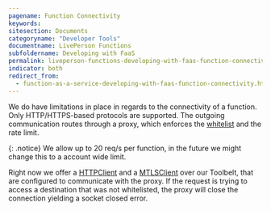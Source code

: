 ```yaml
---
pagename: Function Connectivity
keywords:
sitesection: Documents
categoryname: "Developer Tools"
documentname: LivePerson Functions
subfoldername: Developing with FaaS
permalink: liveperson-functions-developing-with-faas-function-connectivity.html
indicator: both
redirect_from:
  - function-as-a-service-developing-with-faas-function-connectivity.html
---
```


We do have limitations in place in regards to the connectivity of a function. Only HTTP/HTTPS-based protocols are supported. The outgoing communication routes through a proxy, which enforces the [whitelist](liveperson-functions-development-whitelisting-domains.html) and the rate limit.

{: .notice}
We allow up to 20 req/s per function, in the future we might change this to a account wide limit.

Right now we offer a [HTTPClient](liveperson-functions-developing-with-faas-toolbelt.html#http-client) and a [MTLSClient](liveperson-functions-developing-with-faas-toolbelt.html#mtls-client) over our Toolbelt, that are configured to communicate with the proxy. If the request is trying to access a destination that was not whitelisted, the proxy will close the connection yielding a socket closed error.

